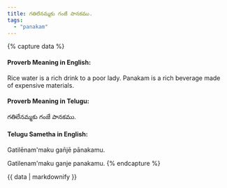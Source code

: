 ```yaml
---
title: గతిలేనమ్మకు గంజే పానకము.
tags:
  - "panakam"
---
```


{% capture data %}
#### Proverb Meaning in English:
Rice water is a rich drink to a poor lady.
Panakam is a rich beverage made of expensive materials.

#### Proverb Meaning in Telugu:
గతిలేనమ్మకు గంజే పానకము.

#### Telugu Sametha in English:
Gatilēnam'maku gan̄jē pānakamu.

Gatilenam'maku ganje panakamu.
{% endcapture %}

{{ data | markdownify }}

